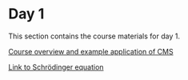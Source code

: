 Day 1
=======================
This section contains the course materials for day 1.

<a href="https://raw.githubusercontent.com/huichiayu/cmse_202_802/main/MSE590/CourseOverview_example_application_v_upload.pdf" target="_blank">Course overview and example application of CMS</a>

<a href="https://raw.githubusercontent.com/huichiayu/cmse_202_802/main/MSE590/Link_to_Schrod.pdf.pdf" target="_blank">Link to Schrödinger equation</a>
